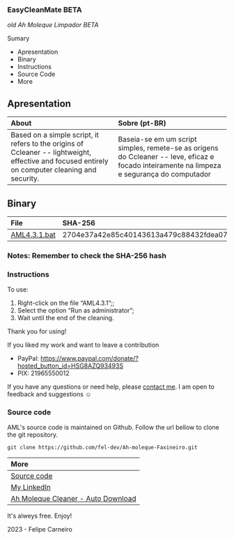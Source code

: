 ### EasyCleanMate BETA

_old Ah Moleque Limpador BETA_

Sumary
 - Apresentation
 - Binary
 - Instructions
 - Source Code
 - More

## Apresentation 
About|Sobre (pt-BR)
:---|:---
Based on a simple script, it refers to the origins of Ccleaner -- lightweight, effective and focused entirely on computer cleaning and security. | Baseia-se em um script simples, remete-se as origens do Ccleaner -- leve, eficaz e focado inteiramente na limpeza e segurança do computador

## Binary
File | SHA-256
:-- | :--
[AML4.3.1.bat](https://github.com/FelipeeCarneiro/Ah-moleque-Faxineiro/archive/refs/heads/main.zip)  | 2704e37a42e85c40143613a479c88432fdea07ef434ca4fe2f3515930beb19ca

### Notes: **Remember to check the SHA-256 hash**

### Instructions
To use:

1. Right-click on the file “AML4.3.1”;;
2. Select the option “Run as administrator”;
3. Wait until the end of the cleaning.

Thank you for using!

If you liked my work and want to leave a contribution
- PayPal: https://www.paypal.com/donate/?hosted_button_id=HSG8AZQ93493S 
- PIX: 21965550012

If you have any questions or need help, please [contact me](https://fel-dev.github.io/Projetos/#contato). I am open to feedback and suggestions ☺



### Source code
AML's source code is maintained on Github. Follow the url bellow to clone the git repository.

    git clone https://github.com/fel-dev/Ah-moleque-Faxineiro.git


| More |
| :--- |
| [Source code](https://github.com/FelipeeCarneiro/Ah-moleque-Faxineiro)  |
| [My LinkedIn](https://www.linkedin.com/in/felipe-carneiro-dev) |
| [Ah Moleque Cleaner - Auto Download](https://github.com/FelipeeCarneiro/Ah-moleque-Faxineiro/archive/refs/heads/main.zip)

It's alweys free. Enjoy!

2023 - Felipe Carneiro
